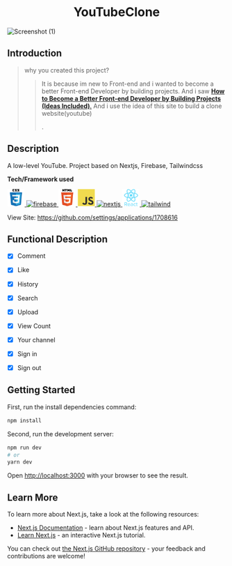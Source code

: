 <h1 align="center">
    <b>YouTubeClone</b>
</h1>


![Screenshot (1)](https://user-images.githubusercontent.com/74807962/133735662-cc94eb19-a19e-48bc-84fe-7ec48c6d3b25.png)

<h2>Introduction</h2>

>why you created this project?
>
>><p>It is because im new to Front-end and i wanted to become a better Front-end Developer by building projects. And i saw <a href='https://www.freecodecamp.org/news/become-a-better-developer-by-building-projects/'><b>How to Become a Better Front-end Developer by Building Projects (Ideas Included)</b>.</a> And i use the idea of this site to build a clone website(youtube)</p>.

<h2>Description</h2>

 A low-level YouTube. Project based on Nextjs, Firebase, Tailwindcss

**Tech/Framework used**

<p align="left"> <a href="https://www.w3schools.com/css/" target="_blank"> <img src="https://raw.githubusercontent.com/devicons/devicon/master/icons/css3/css3-original-wordmark.svg" alt="css3" width="40" height="40"/> </a>  <a href="https://firebase.google.com/" target="_blank"> <img src="https://www.vectorlogo.zone/logos/firebase/firebase-icon.svg" alt="firebase" width="40" height="40"/> </a> <a href="https://www.w3.org/html/" target="_blank"> <img src="https://raw.githubusercontent.com/devicons/devicon/master/icons/html5/html5-original-wordmark.svg" alt="html5" width="40" height="40"/> </a> <a href="https://developer.mozilla.org/en-US/docs/Web/JavaScript" target="_blank"> <img src="https://raw.githubusercontent.com/devicons/devicon/master/icons/javascript/javascript-original.svg" alt="javascript" width="40" height="40"/> </a> <a href="https://nextjs.org/" target="_blank"> <img src="https://cdn.worldvectorlogo.com/logos/nextjs-3.svg" alt="nextjs" width="40" height="40"/> </a> <a href="https://reactjs.org/" target="_blank"> <img src="https://raw.githubusercontent.com/devicons/devicon/master/icons/react/react-original-wordmark.svg" alt="react" width="40" height="40"/> </a> <a href="https://tailwindcss.com/" target="_blank"> <img src="https://www.vectorlogo.zone/logos/tailwindcss/tailwindcss-icon.svg" alt="tailwind" width="40" height="40"/> </a> </p>

View Site: <a style='{color:blue}'>https://github.com/settings/applications/1708616</a>

<h2 align='left'>Functional Description</h2>

- [x] Comment
- [x] Like
- [x] History
- [x] Search
- [x] Upload
- [x] View Count
- [x] Your channel
- [x] Sign in
- [x] Sign out



## Getting Started

First, run the install dependencies command:

```bash
npm install
```

Second, run the development server:

```bash
npm run dev
# or
yarn dev
```

Open [http://localhost:3000](http://localhost:3000) with your browser to see the result.

## Learn More

To learn more about Next.js, take a look at the following resources:

- [Next.js Documentation](https://nextjs.org/docs) - learn about Next.js features and API.
- [Learn Next.js](https://nextjs.org/learn) - an interactive Next.js tutorial.

You can check out [the Next.js GitHub repository](https://github.com/vercel/next.js/) - your feedback and contributions are welcome!